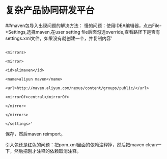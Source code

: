 # 复杂产品协同研发平台

##maven包导入出现问题的解决方法：
  慢的问题：使用IDEA编辑器，点击File->Settings,选择maven,在user setting file后面勾选override,查看路径下是否有settings.xml文件，如果没有就创建一个，并复制内容'<settings xmlns="http://maven.apache.org/SETTINGS/1.0.0"
                                                                                                                      xmlns:xsi="http://www.w3.org/2001/XMLSchema-instance"
                                                                                                                      xsi:schemaLocation="http://maven.apache.org/SETTINGS/1.0.0
                                                                                                                                          https://maven.apache.org/xsd/settings-1.0.0.xsd">
                                                                                                                
                                                                                                                      <mirrors>
                                                                                                                        <mirror>  
                                                                                                                            <id>alimaven</id>  
                                                                                                                            <name>aliyun maven</name>  
                                                                                                                            <url>http://maven.aliyun.com/nexus/content/groups/public/</url>  
                                                                                                                            <mirrorOf>central</mirrorOf>          
                                                                                                                        </mirror>  
                                                                                                                      </mirrors>
                                                                                                                </settings>'
  保存，然后maven reimport。
  
  引入包还是红色的问题：把pom.xml里面的依赖注释掉，然后把maven clean一下，然后把刚才注释的依赖取消注释。